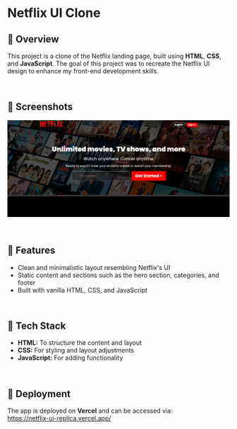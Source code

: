 # Netflix UI Clone
## 🚀 Overview
This project is a clone of the Netflix landing page, built using **HTML**, **CSS**, and **JavaScript**. The goal of this project was to recreate the Netflix UI design to enhance my front-end development skills.

<br>

## 🚀 Screenshots
![Project screenshot](./Project_screenshots/Image1.png)

<br>

## 🚀 Features
- Clean and minimalistic layout resembling Netflix's UI
- Static content and sections such as the hero section, categories, and footer
- Built with vanilla HTML, CSS, and JavaScript

<br>

## 🚀 Tech Stack
- **HTML:** To structure the content and layout
- **CSS:** For styling and layout adjustments
- **JavaScript:** For adding functionality

<br>

## 🚀 Deployment
The app is deployed on <b>Vercel</b> and can be accessed via:
<br>
https://netflix-ui-replica.vercel.app/